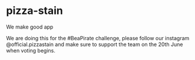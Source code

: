 # pizza-stain
We make good app 

We are doing this for the #BeaPirate challenge, please follow our instagram @official.pizzastain and make sure to support the team on the 20th June when voting begins. 
